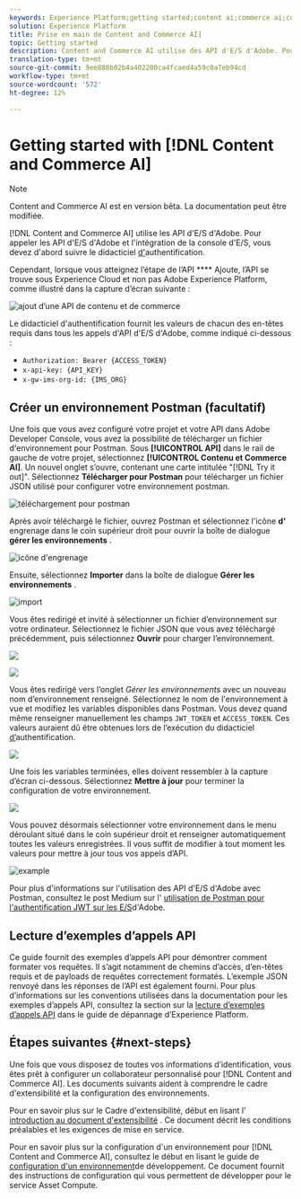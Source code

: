 ```yaml
---
keywords: Experience Platform;getting started;content ai;commerce ai;content and commerce ai
solution: Experience Platform
title: Prise en main de Content and Commerce AI]
topic: Getting started
description: Content and Commerce AI utilise des API d'E/S d'Adobe. Pour appeler les API d'E/S d'Adobe et l'intégration de la console d'E/S, vous devez d'abord suivre le didacticiel d'authentification.
translation-type: tm+mt
source-git-commit: 9ee888b02b4a402200ca4fcaed4a59c0a7eb94cd
workflow-type: tm+mt
source-wordcount: '572'
ht-degree: 12%

---
```



# Getting started with [!DNL Content and Commerce AI]

>[!NOTE]
>
>Content and Commerce AI est en version bêta. La documentation peut être modifiée.

[!DNL Content and Commerce AI] utilise les API d&#39;E/S d&#39;Adobe. Pour appeler les API d&#39;E/S d&#39;Adobe et l&#39;intégration de la console d&#39;E/S, vous devez d&#39;abord suivre le didacticiel [d&#39;](../../tutorials/authentication.md)authentification.

Cependant, lorsque vous atteignez l’étape de l’API **** Ajoute, l’API se trouve sous Experience Cloud et non pas Adobe Experience Platform, comme illustré dans la capture d’écran suivante :

![ajout d’une API de contenu et de commerce](./images/add-api.png)

Le didacticiel d&#39;authentification fournit les valeurs de chacun des en-têtes requis dans tous les appels d&#39;API d&#39;E/S d&#39;Adobe, comme indiqué ci-dessous :

- `Authorization: Bearer {ACCESS_TOKEN}`
- `x-api-key: {API_KEY}`
- `x-gw-ims-org-id: {IMS_ORG}`

## Créer un environnement Postman (facultatif)

Une fois que vous avez configuré votre projet et votre API dans Adobe Developer Console, vous avez la possibilité de télécharger un fichier d&#39;environnement pour Postman. Sous **[!UICONTROL API]** dans le rail de gauche de votre projet, sélectionnez **[!UICONTROL Contenu et Commerce AI]**. Un nouvel onglet s’ouvre, contenant une carte intitulée &quot;[!DNL Try it out]&quot;. Sélectionnez **Télécharger pour Postman** pour télécharger un fichier JSON utilisé pour configurer votre environnement postman.

![téléchargement pour postman](./images/add-to-postman.png)

Après avoir téléchargé le fichier, ouvrez Postman et sélectionnez l&#39;icône **d&#39;** engrenage dans le coin supérieur droit pour ouvrir la boîte de dialogue **gérer les environnements** .

![icône d&#39;engrenage](./images/select-gear-icon.png)

Ensuite, sélectionnez **Importer** dans la boîte de dialogue **Gérer les environnements** .

![import](./images/import.png)

Vous êtes redirigé et invité à sélectionner un fichier d’environnement sur votre ordinateur. Sélectionnez le fichier JSON que vous avez téléchargé précédemment, puis sélectionnez **Ouvrir** pour charger l’environnement.

![](./images/choose-your-file.png)

![](./images/click-open.png)

Vous êtes redirigé vers l’onglet *Gérer les environnements* avec un nouveau nom d’environnement renseigné. Sélectionnez le nom de l&#39;environnement à vue et modifiez les variables disponibles dans Postman. Vous devez quand même renseigner manuellement les champs `JWT_TOKEN` et `ACCESS_TOKEN`. Ces valeurs auraient dû être obtenues lors de l’exécution du didacticiel [d’](../../tutorials/authentication.md)authentification.

![](./images/re-direct.png)

Une fois les variables terminées, elles doivent ressembler à la capture d’écran ci-dessous. Sélectionnez **Mettre à jour** pour terminer la configuration de votre environnement.

![](./images/final-environment.png)

Vous pouvez désormais sélectionner votre environnement dans le menu déroulant situé dans le coin supérieur droit et renseigner automatiquement toutes les valeurs enregistrées. Il vous suffit de modifier à tout moment les valeurs pour mettre à jour tous vos appels d’API.

![example](./images/select-environment.png)

Pour plus d&#39;informations sur l&#39;utilisation des API d&#39;E/S d&#39;Adobe avec Postman, consultez le post Medium sur l&#39; [utilisation de Postman pour l&#39;authentification JWT sur les E/S](https://medium.com/adobetech/using-postman-for-jwt-authentication-on-adobe-i-o-7573428ffe7f)d&#39;Adobe.

## Lecture d’exemples d’appels API

Ce guide fournit des exemples d’appels API pour démontrer comment formater vos requêtes. Il s’agit notamment de chemins d’accès, d’en-têtes requis et de payloads de requêtes correctement formatés. L’exemple JSON renvoyé dans les réponses de l’API est également fourni. Pour plus d’informations sur les conventions utilisées dans la documentation pour les exemples d’appels API, consultez la section sur la [lecture d’exemples d’appels API](../../landing/troubleshooting.md) dans le guide de dépannage d’Experience Platform.

## Étapes suivantes {#next-steps}

Une fois que vous disposez de toutes vos informations d’identification, vous êtes prêt à configurer un collaborateur personnalisé pour [!DNL Content and Commerce AI]. Les documents suivants aident à comprendre le cadre d&#39;extensibilité et la configuration des environnements.

Pour en savoir plus sur le Cadre d&#39;extensibilité, début en lisant l&#39; [introduction au document d&#39;extensibilité](https://docs.adobe.com/content/help/en/asset-compute/using/extend/understand-extensibility.html) . Ce document décrit les conditions préalables et les exigences de mise en service.

Pour en savoir plus sur la configuration d&#39;un environnement pour [!DNL Content and Commerce AI], consultez le début en lisant le guide de [configuration d&#39;un environnement](https://docs.adobe.com/content/help/en/asset-compute/using/extend/setup-environment.html)de développement. Ce document fournit des instructions de configuration qui vous permettent de développer pour le service Asset Compute.